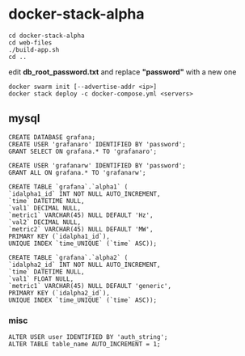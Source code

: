 # docker-stack-alpha

    cd docker-stack-alpha
    cd web-files
    ./build-app.sh
    cd ..
    
edit **db_root_password.txt** and replace **"password"** with a new one

    docker swarm init [--advertise-addr <ip>]
    docker stack deploy -c docker-compose.yml <servers>

## mysql
    CREATE DATABASE grafana;
    CREATE USER 'grafanaro' IDENTIFIED BY 'password';
    GRANT SELECT ON grafana.* TO 'grafanaro';

    CREATE USER 'grafanarw' IDENTIFIED BY 'password';
    GRANT ALL ON grafana.* TO 'grafanarw';
    
    CREATE TABLE `grafana`.`alpha1` (
    `idalpha1_id` INT NOT NULL AUTO_INCREMENT,
    `time` DATETIME NULL,
    `val1` DECIMAL NULL,
    `metric1` VARCHAR(45) NULL DEFAULT 'Hz',
    `val2` DECIMAL NULL,
    `metric2` VARCHAR(45) NULL DEFAULT 'MW',
    PRIMARY KEY (`idalpha1_id`),
    UNIQUE INDEX `time_UNIQUE` (`time` ASC));
       
    CREATE TABLE `grafana`.`alpha2` (
    `idalpha2_id` INT NOT NULL AUTO_INCREMENT,
    `time` DATETIME NULL,
    `val1` FLOAT NULL,
    `metric1` VARCHAR(45) NULL DEFAULT 'generic',
    PRIMARY KEY (`idalpha2_id`),
    UNIQUE INDEX `time_UNIQUE` (`time` ASC));

    
### misc
    ALTER USER user IDENTIFIED BY 'auth_string';
    ALTER TABLE table_name AUTO_INCREMENT = 1;

